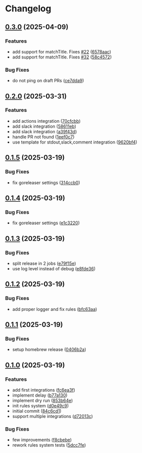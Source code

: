 # Changelog

## [0.3.0](https://github.com/Djiit/gong/compare/v0.2.0...v0.3.0) (2025-04-09)


### Features

* add support for matchTitle. Fixes [#22](https://github.com/Djiit/gong/issues/22) ([6578aac](https://github.com/Djiit/gong/commit/6578aacf932c262d19066406d29c2d21e94ba190))
* add support for matchTitle. Fixes [#32](https://github.com/Djiit/gong/issues/32) ([58c4572](https://github.com/Djiit/gong/commit/58c4572b32407ad3d991d5a60aa1b6e3e287d00b))


### Bug Fixes

* do not ping on draft PRs ([ce7dda9](https://github.com/Djiit/gong/commit/ce7dda92a1c354eedf3435f532fd622c546cfe48))

## [0.2.0](https://github.com/Djiit/gong/compare/v0.1.5...v0.2.0) (2025-03-31)


### Features

* add actions integration ([70cfcbb](https://github.com/Djiit/gong/commit/70cfcbbf8b35f430b6874df94e64e4b3b799b3fe))
* add slack integration ([58611eb](https://github.com/Djiit/gong/commit/58611eb47a89effee3869171c3f949ba9d0d620b))
* add slack integration ([a39f43d](https://github.com/Djiit/gong/commit/a39f43d279ee37dcb4087ffdd4938f4fb4fdc61a))
* handle PR not found ([1eef0c7](https://github.com/Djiit/gong/commit/1eef0c77c530ba7172f19324b88ec171c0040414))
* use template for stdout,slack,comment integration ([9620bf4](https://github.com/Djiit/gong/commit/9620bf4978a3e7ec6ada10587943a7609f52cf89))

## [0.1.5](https://github.com/Djiit/gong/compare/v0.1.4...v0.1.5) (2025-03-19)


### Bug Fixes

* fix goreleaser settings ([314ccb0](https://github.com/Djiit/gong/commit/314ccb0e0adafefa5a46cf4514879831cd29a114))

## [0.1.4](https://github.com/Djiit/gong/compare/v0.1.3...v0.1.4) (2025-03-19)


### Bug Fixes

* fix goreleaser settings ([e1c3220](https://github.com/Djiit/gong/commit/e1c3220ed47c575061876e145feac39c0f8f0169))

## [0.1.3](https://github.com/Djiit/gong/compare/v0.1.2...v0.1.3) (2025-03-19)


### Bug Fixes

* split release in 2 jobs ([e79f15e](https://github.com/Djiit/gong/commit/e79f15e27c803e872bcb336237fcafdefa799875))
* use log level instead of debug ([e8fde36](https://github.com/Djiit/gong/commit/e8fde363fadae22041fe0d4eac63e38e8aba1de1))

## [0.1.2](https://github.com/Djiit/gong/compare/v0.1.1...v0.1.2) (2025-03-19)


### Bug Fixes

* add proper logger and fix rules ([bfc63aa](https://github.com/Djiit/gong/commit/bfc63aa823f685d6eebb4d1021c0756e2e9dd416))

## [0.1.1](https://github.com/Djiit/gong/compare/v0.1.0...v0.1.1) (2025-03-19)


### Bug Fixes

* setup homebrew release ([0406b2a](https://github.com/Djiit/gong/commit/0406b2a3d02c90955e4a3b7d04f2a258cc6add9f))

## [0.1.0](https://github.com/Djiit/gong/compare/v0.0.1...v0.1.0) (2025-03-19)


### Features

* add first integrations ([fc6ea3f](https://github.com/Djiit/gong/commit/fc6ea3fb66704274c5e2b482fdbb7768c51187b4))
* implement delay ([b77a130](https://github.com/Djiit/gong/commit/b77a130f6b387524dc9e95ae0de2cdf49363ae0a))
* implement dry run ([853b64e](https://github.com/Djiit/gong/commit/853b64ec84be05d281c98c2e6b84261508220fb1))
* init rules system ([d0e49c9](https://github.com/Djiit/gong/commit/d0e49c95b0beca3dbae3ccb25baa02dd1f5dc699))
* initial commit ([84c6cd1](https://github.com/Djiit/gong/commit/84c6cd19ab1c8f0421a8ffd05b9e7b6886686675))
* support multiple integrations ([d72013c](https://github.com/Djiit/gong/commit/d72013c184465fe0402dcfd803e0d4e56be9fb72))


### Bug Fixes

* few improvements ([f8cbebe](https://github.com/Djiit/gong/commit/f8cbebecb033e92beb577bea8f7405de6c25c311))
* rework rules system tests ([5dcc7fe](https://github.com/Djiit/gong/commit/5dcc7fecb3f97dd08f74db4be9889bf849d8bd9d))
